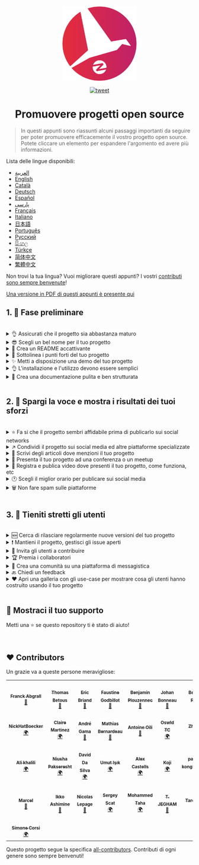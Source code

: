 <p align="center">
    <img alt="oss image" src="./imgs/zoss-logo.svg" height="200px" width="200px">
</p>

<p align="center">
  <a href="https://twitter.com/intent/tweet?text=How%20to%20promote%20your%20open-source%20projects%20@ZenikaOSS&url=https://github.com/zenika-open-source/open-source-promotion-cheat-sheet&hashtags=OpenSource,CheatSheet">
    <img alt="tweet" src="https://img.shields.io/twitter/url/https/twitter?label=Share%20on%20twitter&style=social" target="_blank" />
  </a>
</p>

<h1 align="center">Promuovere progetti open source</h1>

> In questi appunti sono riassunti alcuni passaggi importanti da seguire per poter promuovere efficacemente il vostro progetto open source. Potete cliccare un elemento per espandere l'argomento ed avere più informazioni.

Lista delle lingue disponibili:

- [العربية](./README-ar.md)
- [English](./README.md)
- [Català](./README-ca.md)
- [Deutsch](./README-de.md)
- [Español](./README-es.md)
- [پارسی](./README-fa.md)
- [Français](./README-fr.md)
- [Italiano](./README-it.md)
- [日本語](./README-jp.md)
- [Português](./README-pt.md)
- [Русский](./README-ru.md)
- [සිංහල](./README-si.md)
- [Türkçe](./README-tr.md)
- [简体中文](./README-zh-cn.md)
- [繁體中文](./README-zh-tw.md)

Non trovi la tua lingua? Vuoi migliorare questi appunti? I vostri [contributi sono sempre benvenute](./CONTRIBUTING.md)!

[Una versione in PDF di questi appunti è presente qui](./pdf/cheat-sheet.pdf)

## 1. 🎢  Fase preliminare

<br />

<details>
<summary>👌 Assicurati che il progetto sia abbastanza maturo</summary>
<p>

> Il tuo progetto deve essere abbastanza stabile e con un set minimo di feature per poter catturare l'attenzione dei visitatori.

</p>
</details>

<details>
<summary>😎 Scegli un bel nome per il tuo progetto</summary>
<p>

> Scegli un nome che si possa ricordare facilmente.

</p>
</details>

<details>
<summary>💅 Crea un README accattivante</summary>
<p>

> Il README è la prima cosa che i visitatori vedranno. Fallo semplice, accattivante e facile da leggere. [Qui una lista di README ben fatti](https://github.com/matiassingers/awesome-readme).

</p>
</details>

<details>
<summary>💪 Sottolinea i punti forti del tuo progetto</summary>
<p>

> Identifica i punti forti e fai in modo che siano tra le prime cose che gli utenti vedranno.

</p>
</details>

<details>
<summary>✨ Metti a disposizione una demo del tuo progetto</summary>
<p>

> I visitatori vorranno velocemente capire lo scopo del tuo progetto, come funziona e come usarlo. Preparare una demo è il modo più efficace per soddisfarli. Potrebbe essere:
>
> - Una GIF animata che mostra come funziona;
> - Un link ad una demo interattiva.

</p>
</details>

<details>
<summary>👌 L'installazione e l'utilizzo devono essere semplici</summary>
<p>

> Probabilmente perderai utenti se il tuo progetto non è user-friendly.

</p>
</details>

<details>
<summary>📘 Crea una documentazione pulita e ben strutturata</summary>
<p>

> Creare una buona documentazione è probabilmente la fase più importante. Se hai poco da documentare, puoi includerlo tutto nel tuo README. Altrimenti, probabilmente dovresti creare un sito web dedicato. Alcuni progetti open source come [vuepress](https://v1.vuepress.vuejs.org) possono aiutarti nel creare una documentazione pulita in maniera semplice.

 </p>
</details>

<br />

## 2. 📢 Spargi la voce e mostra i risultati dei tuoi sforzi

<br />

<details>
<summary>⭐ Fa si che il progetto sembri affidabile prima di publicarlo sui social networks</summary>
<p>

> Molti utenti controlleranno quante stelle ha il progetto  prima di considerare se usarlo. Un minimo numero di stelle fa sembra il tuo progetto più affidabile di uno con zero. Dovresti provare a chiedere alle persone che conosci di aiutarti supportando il tuo progetto prima di fare un annuncio publico sui social media.

</p>
</details>

<details>
<summary>↗️ Condividi il progetto sui social media ed altre piattaforme specializzate</summary>
<p>

> Racconta al mondo il tuo fantastico progetto! Publica sui social media e piattaforme specializzate:
>
> - [Twitter](https://twitter.com)
> - [Linkedin](https://www.linkedin.com/)
> - [Facebook](https://www.facebook.com/)
> - [Reddit](https://www.reddit.com/)
> - [Dev.to](https://dev.to/)
> - [Lobsters](https://lobste.rs/)
> - [Hacker News](https://news.ycombinator.com/)
> - [Product Hunt](https://www.producthunt.com/)
> - [Beta page](https://betapage.co/)
> - [Human Coders](https://news.humancoders.com/)

</p>
</details>

<details>
<summary>📃 Scrivi degli articoli dove menzioni il tuo progetto</summary>
<p>

> Scrivi degli articoli sul tuo progetto. Puoi parlare della stack tecnologica utilizzata, come funziona, i problemi che hai incontrato e risolto, etc. Publicalo su piattaforme specializzate:
>
> - [medium](https://medium.com/)
> - [dev.to](https://dev.to/)

</p>
</details>

<details>
<summary>🎤 Presenta il tuo progetto ad una conferenza o un meetup</summary>
<p>

> Presentare il tuo progetto ad una conferenza o un meetup è un buon modo per aumentarne la visibilità.

</p>
</details>

<details>
<summary>🎥 Registra e publica video dove presenti il tuo progetto, come funziona, etc</summary>
<p>

> Registrare un video non è un esercizio semplice, ma è probabilmente la maniera più efficace per rendere il tuo progetto famoso.

</p>
</details>

<details>
<summary>🕐 Scegli il miglior orario per publicare sui social media</summary>
<p>

> Non publicare durante le feste o i fine settimana. Di solito il miglior orario per publicare è in mezzo alla settimana.

</p>
</details>

<details>
<summary>🗑 Non fare spam sulle piattaforme</summary>
<p>

> Non publicare due volte (o più) sulla stessa piattaforma. Verrà considerato come spam e potrebbe generare pessima reputazione per il tuo progetto.

</p>
</details>

<br />

## 3. 🤝 Tieniti stretti gli utenti

<br />

<details>
<summary>🆕 Cerca di rilasciare regolarmente nuove versioni del tuo progetto</summary>
<p>

> Mantieni e migliora il tuo progetto con nuove release e genera dei changelog.

</p>
</details>

<details>
<summary>❗ Mantieni il progetto, gestisci gli issue aperti</summary>
<p>

> Non lasciare issue aperti senza una risposta. Sii gentile cone le persone che hanno speso il loro tempo per aprirti un issue. 😉

</p>
</details>

<details>
<summary>🙏 Invita gli utenti a contribuire</summary>
<p>

> Un buon progetto è uno che ha una comunità e dei collaboratori. Fai sapere ai tuoi utenti che ti serve aiuto taggando alcuni issue con le label `contribution welcome` o `good first issue`. [Leggi di più sulle Label](https://help.github.com/en/articles/about-labels).

</p>
</details>

<details>
<summary>🏆 Premia i collaboratori</summary>
<p>

> Sii gentile con le persone che ti hanno aiutato! Alcuni progetti open source come [gatsby](https://github.com/gatsbyjs/gatsby) premiano i collaboratori con dei gadget. Se non puoi permetterlo, fai un post publico (su twitter o altre piattaforme) il contributo dato e menzionando l'autore ([qui un esempio di ringraziamento publico](https://twitter.com/FranckAbgrall/status/1139470547492978688)). Crea una sezione `Contributors` nel tuo README per ringraziare publicamente e mostrare gli autori nella tua documentazione o sito web. Di seguito alcuni esempi:
>
> - [vuepress (contributors README section)](https://github.com/vuejs/vuepress#code-contributors)
> - [Rythm.js (random highlighted contributor on demo page)](https://okazari.github.io/Rythm.js/)

</p>
</details>

<details>
<summary>💬 Crea una comunità su una piattaforma di messagistica</summary>
<p>

> Gli issue di github non sono spesso la maniera migliore per comunicare con i tuoi utenti. Se necessario utilizza altre piattaforme per discutere con loro, ad esempio:
>
> - [Discord](https://discord.com)
> - [Slack](https://slack.com)
> - [Gitter](https://gitter.im/)

</p>
</details>

<details>
<summary>🔙 Chiedi un feedback</summary>
<p>

> I feedback degli utenti sono la maniera migliore per migliorare il progetto. Probabilmetne hanno idee che renderanno migliore il tuo progetto.

</p>
</details>

<details>
<summary>❤️ Apri una galleria con gli use-case per mostrare cosa gli utenti hanno costruito usando il tuo progetto</summary>
<p>

> I visitatori crederanno di più al tuo progetto se vedranno degli use-case concreti e delle storie di successo, come ad esempio, [the vuepress gallery](https://vuepress.gallery/).

</p>
</details>

<br />

## 🙏 Mostraci il tuo supporto

Metti una ⭐️ se questo repository ti è stato di aiuto!

<br />

## ❤️ Contributors

Un grazie va a queste persone meravigliose:

<!-- ALL-CONTRIBUTORS-LIST:START - Do not remove or modify this section -->
<!-- prettier-ignore-start -->
<!-- markdownlint-disable -->
<table>
  <tr>
    <td align="center"><a href="https://www.franck-abgrall.me/"><img src="https://avatars3.githubusercontent.com/u/9840435?v=4?s=100" width="100px;" alt=""/><br /><sub><b>Franck Abgrall</b></sub></a><br /><a href="https://github.com/zenika-open-source/promote-open-source-project/commits?author=kefranabg" title="Documentation">📖</a></td>
    <td align="center"><a href="https://github.com/tbetous"><img src="https://avatars3.githubusercontent.com/u/4435536?v=4?s=100" width="100px;" alt=""/><br /><sub><b>Thomas Betous</b></sub></a><br /><a href="https://github.com/zenika-open-source/promote-open-source-project/commits?author=tbetous" title="Documentation">📖</a></td>
    <td align="center"><a href="https://github.com/ebriand"><img src="https://avatars1.githubusercontent.com/u/1011902?v=4?s=100" width="100px;" alt=""/><br /><sub><b>Eric Briand</b></sub></a><br /><a href="https://github.com/zenika-open-source/promote-open-source-project/commits?author=ebriand" title="Documentation">📖</a></td>
    <td align="center"><a href="https://github.com/FaustineG"><img src="https://avatars.githubusercontent.com/u/27639429?v=4?s=100" width="100px;" alt=""/><br /><sub><b>Faustine Godbillot</b></sub></a><br /><a href="https://github.com/zenika-open-source/promote-open-source-project/commits?author=FaustineG" title="Documentation">📖</a></td>
    <td align="center"><a href="https://myvirtualstorybook.com/"><img src="https://avatars1.githubusercontent.com/u/5747538?v=4?s=100" width="100px;" alt=""/><br /><sub><b>Benjamin Plouzennec</b></sub></a><br /><a href="https://github.com/zenika-open-source/promote-open-source-project/commits?author=Okazari" title="Documentation">📖</a></td>
    <td align="center"><a href="https://github.com/Zenigata"><img src="https://avatars1.githubusercontent.com/u/1022393?v=4?s=100" width="100px;" alt=""/><br /><sub><b>Johan Bonneau</b></sub></a><br /><a href="https://github.com/zenika-open-source/promote-open-source-project/commits?author=Zenigata" title="Documentation">📖</a></td>
    <td align="center"><a href="https://github.com/bpetetot"><img src="https://avatars3.githubusercontent.com/u/516360?v=4?s=100" width="100px;" alt=""/><br /><sub><b>Benjamin Petetot</b></sub></a><br /><a href="https://github.com/zenika-open-source/promote-open-source-project/commits?author=bpetetot" title="Documentation">📖</a></td>
  </tr>
  <tr>
    <td align="center"><a href="https://nick-hat-boecker.de"><img src="https://avatars0.githubusercontent.com/u/8366071?v=4?s=100" width="100px;" alt=""/><br /><sub><b>NickHatBoecker</b></sub></a><br /><a href="#translation-NickHatBoecker" title="Translation">🌍</a></td>
    <td align="center"><a href="https://github.com/Claire"><img src="https://avatars2.githubusercontent.com/u/5114096?v=4?s=100" width="100px;" alt=""/><br /><sub><b>Claire Martinez</b></sub></a><br /><a href="#translation-claire" title="Translation">🌍</a></td>
    <td align="center"><a href="https://hazeforum.com/"><img src="https://avatars2.githubusercontent.com/u/31011359?v=4?s=100" width="100px;" alt=""/><br /><sub><b>André Gama</b></sub></a><br /><a href="https://github.com/zenika-open-source/promote-open-source-project/commits?author=andregamma" title="Documentation">📖</a></td>
    <td align="center"><a href="https://github.com/mbernardeau"><img src="https://avatars0.githubusercontent.com/u/7049049?v=4?s=100" width="100px;" alt=""/><br /><sub><b>Mathias Bernardeau</b></sub></a><br /><a href="https://github.com/zenika-open-source/promote-open-source-project/commits?author=mbernardeau" title="Documentation">📖</a></td>
    <td align="center"><a href="https://github.com/Antoineoili"><img src="https://avatars1.githubusercontent.com/u/50737365?v=4?s=100" width="100px;" alt=""/><br /><sub><b>Antoine Oili</b></sub></a><br /><a href="https://github.com/zenika-open-source/promote-open-source-project/commits?author=Antoineoili" title="Documentation">📖</a></td>
    <td align="center"><a href="https://twitter.com/dev_oswld"><img src="https://avatars1.githubusercontent.com/u/40254158?v=4?s=100" width="100px;" alt=""/><br /><sub><b>Oswld TC</b></sub></a><br /><a href="#translation-dev-oswld" title="Translation">🌍</a></td>
    <td align="center"><a href="https://yizhiyue.me"><img src="https://avatars3.githubusercontent.com/u/8545277?v=4?s=100" width="100px;" alt=""/><br /><sub><b>Zhiyue Yi</b></sub></a><br /><a href="#translation-ZhiyueYi" title="Translation">🌍</a></td>
  </tr>
  <tr>
    <td align="center"><a href="https://github.com/aliruss"><img src="https://avatars3.githubusercontent.com/u/32896351?v=4?s=100" width="100px;" alt=""/><br /><sub><b>Ali khalili</b></sub></a><br /><a href="#translation-aliruss" title="Translation">🌍</a></td>
    <td align="center"><a href="https://pakseresht.eu/"><img src="https://avatars3.githubusercontent.com/u/9018054?v=4?s=100" width="100px;" alt=""/><br /><sub><b>Niusha Pakseresht</b></sub></a><br /><a href="#translation-niusha-paks" title="Translation">🌍</a></td>
    <td align="center"><a href="https://github.com/david-dasilva"><img src="https://avatars1.githubusercontent.com/u/372391?v=4?s=100" width="100px;" alt=""/><br /><sub><b>David Da Silva</b></sub></a><br /><a href="#translation-david-dasilva" title="Translation">🌍</a></td>
    <td align="center"><a href="http://umuts.info"><img src="https://avatars2.githubusercontent.com/u/3245166?v=4?s=100" width="100px;" alt=""/><br /><sub><b>Umut Işık</b></sub></a><br /><a href="#translation-umutphp" title="Translation">🌍</a></td>
    <td align="center"><a href="https://github.com/alextremp"><img src="https://avatars0.githubusercontent.com/u/20399660?v=4?s=100" width="100px;" alt=""/><br /><sub><b>Alex Castells</b></sub></a><br /><a href="#translation-alextremp" title="Translation">🌍</a></td>
    <td align="center"><a href="https://kojikoji.ga"><img src="https://avatars0.githubusercontent.com/u/474225?v=4?s=100" width="100px;" alt=""/><br /><sub><b>Koji</b></sub></a><br /><a href="#translation-koji" title="Translation">🌍</a></td>
    <td align="center"><a href="https://github.com/MasterBrian99"><img src="https://avatars0.githubusercontent.com/u/37585474?v=4?s=100" width="100px;" alt=""/><br /><sub><b>pasindu p konghawaththa</b></sub></a><br /><a href="#translation-MasterBrian99" title="Translation">🌍</a></td>
  </tr>
  <tr>
    <td align="center"><a href="http://adsoleware.com/"><img src="https://avatars.githubusercontent.com/u/40896559?v=4?s=100" width="100px;" alt=""/><br /><sub><b>Marcel</b></sub></a><br /><a href="https://github.com/zenika-open-source/promote-open-source-project/commits?author=hackthedev" title="Documentation">📖</a></td>
    <td align="center"><a href="https://bandism.net/"><img src="https://avatars.githubusercontent.com/u/22633385?v=4?s=100" width="100px;" alt=""/><br /><sub><b>Ikko Ashimine</b></sub></a><br /><a href="https://github.com/zenika-open-source/promote-open-source-project/commits?author=eltociear" title="Documentation">📖</a></td>
    <td align="center"><a href="https://github.com/nlepage"><img src="https://avatars.githubusercontent.com/u/19571875?v=4?s=100" width="100px;" alt=""/><br /><sub><b>Nicolas Lepage</b></sub></a><br /><a href="#maintenance-nlepage" title="Maintenance">🚧</a></td>
    <td align="center"><a href="https://github.com/sergey-scat"><img src="https://avatars.githubusercontent.com/u/31442538?v=4?s=100" width="100px;" alt=""/><br /><sub><b>Sergey Scat</b></sub></a><br /><a href="#translation-sergey-scat" title="Translation">🌍</a></td>
    <td align="center"><a href="https://github.com/JustE3saR"><img src="https://avatars.githubusercontent.com/u/62352949?v=4?s=100" width="100px;" alt=""/><br /><sub><b>Mohammed Taha</b></sub></a><br /><a href="#translation-JustE3saR" title="Translation">🌍</a></td>
    <td align="center"><a href="https://github.com/Tazminia"><img src="https://avatars.githubusercontent.com/u/41241424?v=4?s=100" width="100px;" alt=""/><br /><sub><b>T. JEGHAM</b></sub></a><br /><a href="https://github.com/zenika-open-source/promote-open-source-project/pulls?q=is%3Apr+reviewed-by%3ATazminia" title="Reviewed Pull Requests">👀</a></td>
    <td align="center"><a href="https://github.com/Tarektouati"><img src="https://avatars.githubusercontent.com/u/19335073?v=4?s=100" width="100px;" alt=""/><br /><sub><b>Tarek Touati</b></sub></a><br /><a href="https://github.com/zenika-open-source/promote-open-source-project/pulls?q=is%3Apr+reviewed-by%3ATarektouati" title="Reviewed Pull Requests">👀</a></td>
  </tr>
  <tr>
    <td align="center"><a href="https://github.com/simonecorsi"><img src="https://avatars.githubusercontent.com/u/5617452?v=4?s=100" width="100px;" alt=""/><br /><sub><b>Simone Corsi</b></sub></a><br /><a href="#translation-simonecorsi" title="Translation">🌍</a></td>
  </tr>
</table>

<!-- markdownlint-restore -->
<!-- prettier-ignore-end -->

<!-- ALL-CONTRIBUTORS-LIST:END -->

Questo progetto segue la specifica [all-contributors](https://github.com/all-contributors/all-contributors). Contributi di ogni genere sono sempre benvenuti!
